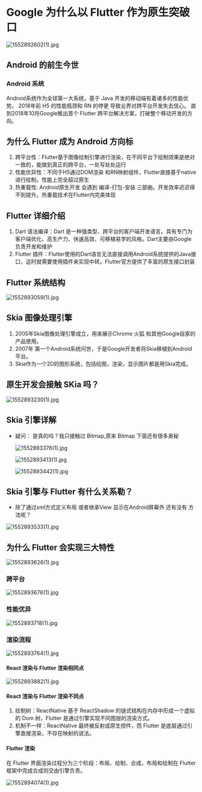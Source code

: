 # Google 为什么以 Flutter 作为原生突破口

![1552892602(1).jpg](http://pntnlt1wq.bkt.clouddn.com/1552892602(1).jpg)

## Android 的前生今世

### Android 系统

Android系统作为全球第一大系统，基于 Java 开发的移动端有着诸多的性能优势。
2018年前 H5 的性能瓶颈和 RN 的停更  导致业界对跨平台开发失去信心。
直到2018年10月Google推出首个 Flutter 跨平台解决方案，打破整个移动开发的方向。

## 为什么 Flutter 成为 Android 方向标

1. 跨平台性：Flutter基于图像绘制引擎进行渲染，在不同平台下绘制效果是绝对一致的，能做到真正的跨平台，一处写处处运行
2. 性能优异性：不同于H5通过DOM渲染 和RN映射组件，Flutter直接基于native进行绘制。性能上完全超过原生
3. 热重载性: Android原生开发  会遇到 编译-打包-安装 三部曲。开发效率迟迟得不到提升。热重载技术在Flutter内完美体现

## Flutter 详细介绍

1. Dart 语法编译：Dart 是一种强类型、跨平台的客户端开发语言。具有专门为客户端优化、高生产力、快速高效、可移植易学的风格。Dart主要由Google负责开发和维护
2.  Flutter 插件：Flutter使用的Dart语言无法直接调用Android系统提供的Java接口，这时就需要使用插件来实现中转。Flutter官方提供了丰富的原生接口封装

## Flutter 系统结构

![1552893059(1).jpg](http://pntnlt1wq.bkt.clouddn.com/1552893059(1).jpg)

## Skia 图像处理引擎

1. 2005年Skia图像处理引擎成立，用来展示Chrome  火狐 和其他Google自家的产品使用。
2. 2007年 第一个Android系统问世，于是Google开发者将Skia移植到Android平台。
3. Skia作为一个2D的图形系统，包括绘图，渲染，显示图片都是用Skia完成。

## 原生开发会接触 SKia 吗？

![1552893230(1).jpg](http://pntnlt1wq.bkt.clouddn.com/1552893230(1).jpg)

## Skia 引擎详解

- 疑问： 是真的吗？我只接触过 Bitmap,原来 Bitmap 下面还有很多奥秘

  ![1552893376(1).jpg](http://pntnlt1wq.bkt.clouddn.com/1552893376(1).jpg)

  ![1552893413(1).jpg](http://pntnlt1wq.bkt.clouddn.com/1552893413(1).jpg)

  ![1552893442(1).jpg](http://pntnlt1wq.bkt.clouddn.com/1552893442(1).jpg)

  

## Skia 引擎与 Flutter 有什么关系勒？

- 除了通过xml方式定义布局 或者继承View  显示在Android屏幕外  还有没有 方法呢？

![1552893533(1).jpg](http://pntnlt1wq.bkt.clouddn.com/1552893533(1).jpg)

## 为什么 Flutter 会实现三大特性

![1552893626(1).jpg](http://pntnlt1wq.bkt.clouddn.com/1552893626(1).jpg)

### 跨平台

![1552893676(1).jpg](http://pntnlt1wq.bkt.clouddn.com/1552893676(1).jpg)

### 性能优异

![1552893718(1).jpg](http://pntnlt1wq.bkt.clouddn.com/1552893718(1).jpg)

### 渲染流程

![1552893764(1).jpg](http://pntnlt1wq.bkt.clouddn.com/1552893764(1).jpg)

#### React 渲染与 Flutter 渲染相同点

![1552893882(1).jpg](http://pntnlt1wq.bkt.clouddn.com/1552893882(1).jpg)

#### React 渲染与 Flutter 渲染不同点

1. 绘制树：ReactNative 基于 ReactShadow 的链式结构在内存中形成一个虚拟的 Dom 树，Flutter 是通过引擎实现不同图层的渲染方式。
2. 机制不一样：ReactNative 最终被反射成原生控件，而 Flutter 是底层通过引擎直接渲染，不存在映射的说法。

#### Flutter 渲染

在 Flutter 界面渲染过程分为三个阶段：布局、绘制、合成，布局和绘制在 Flutter 框架中完成合成则交由引擎负责。

![1552894074(1).jpg](http://pntnlt1wq.bkt.clouddn.com/1552894074(1).jpg)